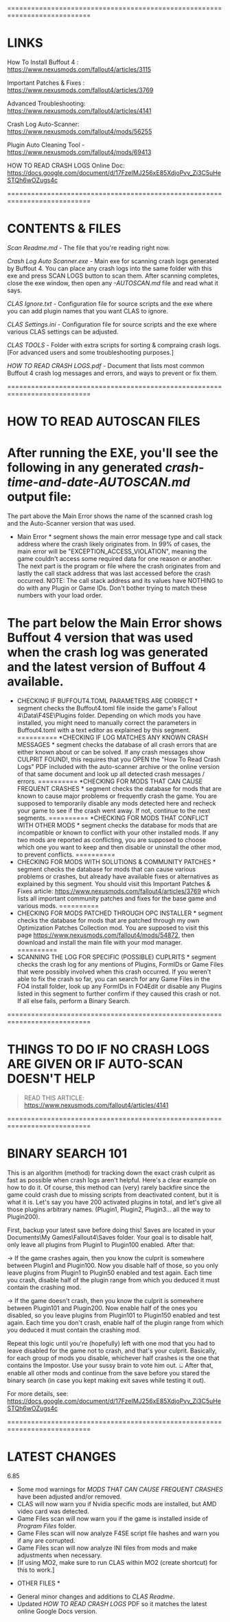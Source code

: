===========================================================================
# LINKS #

How To Install Buffout 4 : https://www.nexusmods.com/fallout4/articles/3115

Important Patches & Fixes : https://www.nexusmods.com/fallout4/articles/3769

Advanced Troubleshooting: https://www.nexusmods.com/fallout4/articles/4141

Crash Log Auto-Scanner: https://www.nexusmods.com/fallout4/mods/56255

Plugin Auto Cleaning Tool - https://www.nexusmods.com/fallout4/mods/69413

HOW TO READ CRASH LOGS Online Doc: https://docs.google.com/document/d/17FzeIMJ256xE85XdjoPvv_Zi3C5uHeSTQh6wOZugs4c

===========================================================================
# CONTENTS & FILES #

*Scan Readme.md* - The file that you're reading right now.

*Crash Log Auto Scanner.exe* - Main exe for scanning crash logs generated by Buffout 4. You can place any crash logs into the same folder with this exe
and press SCAN LOGS button to scan them. After scanning completes, close the exe window, then open any *-AUTOSCAN.md* file and read what it says.

*CLAS Ignore.txt* - Configuration file for source scripts and the exe where you can add plugin names that you want CLAS to ignore.

*CLAS Settings.ini* - Configuration file for source scripts and the exe where various CLAS settings can be adjusted.

*CLAS TOOLS* - Folder with extra scripts for sorting & compraing crash logs. [For advanced users and some troubleshooting purposes.]

*HOW TO READ CRASH LOGS.pdf* - Document that lists most common Buffout 4 crash log messages and errors, and ways to prevent or fix them.

===========================================================================
# HOW TO READ AUTOSCAN FILES #

After running the EXE, you'll see the following in any generated *crash-time-and-date-AUTOSCAN.md* output file:
==========
The part above the Main Error shows the name of the scanned crash log and the Auto-Scanner version that was used.

* Main Error * segment shows the main error message type and call stack address where the crash likely originates from.
In 99% of cases, the main error will be "EXCEPTION_ACCESS_VIOLATION", meaning the game couldn't access some required data for one reason or another.
The next part is the program or file where the crash originates from and lastly the call stack address that was last accessed before the crash occurred.
NOTE: The call stack address and its values have NOTHING to do with any Plugin or Game IDs. Don't bother trying to match these numbers with your load order.

The part below the Main Error shows Buffout 4 version that was used when the crash log was generated and the latest version of Buffout 4 available.
==========
* CHECKING IF BUFFOUT4.TOML PARAMETERS ARE CORRECT * segment checks the Buffout4.toml file inside the game's Fallout 4\Data\F4SE\Plugins folder.
Depending on which mods you have installed, you might need to manually correct the parameters in Buffout4.toml with a text editor as explained by this segment.
==========
*CHECKING IF LOG MATCHES ANY KNOWN CRASH MESSAGES * segment checks the database of all crash errors that are either known about or can be solved.
If any crash messages show CULPRIT FOUND!, this requires that you OPEN the "How To Read Crash Logs" PDF included with the auto-scanner archive
or the online version of that same document and look up all detected crash messages / errors.
==========
*CHECKING FOR MODS THAT CAN CAUSE FREQUENT CRASHES * segment checks the database for mods that are known to cause major problems or frequently crash the game.
You are supposed to temporarily disable any mods detected here and recheck your game to see if the crash went away. If not, continue to the next segments.
==========
*CHECKING FOR MODS THAT CONFLICT WITH OTHER MODS * segment checks the database for mods that are incompatible or known to conflict with your other installed mods.
If any two mods are reported as conflicting, you are supposed to choose which one you want to keep and then disable or uninstall the other mod, to prevent conflicts.
==========
* CHECKING FOR MODS WITH SOLUTIONS & COMMUNITY PATCHES * segment checks the database for mods that can cause various problems or crashes,
but already have available fixes or alternatives as explained by this segment. You should visit this Important Patches & Fixes article:
https://www.nexusmods.com/fallout4/articles/3769 which lists all important community patches and fixes for the base game and various mods.
==========
* CHECKING FOR MODS PATCHED THROUGH OPC INSTALLER * segment checks the database for mods that are patched through my own Optimization Patches Collection mod.
You are supposed to visit this page https://www.nexusmods.com/fallout4/mods/54872, then download and install the main file with your mod manager.
==========
* SCANNING THE LOG FOR SPECIFIC (POSSIBLE) CUPLRITS * segment checks the crash log for any
mentions of Plugins, FormIDs or Game Files that were possibly involved when this crash occurred.
If you weren't able to fix the crash so far, you can search for any Game Files in the FO4 install folder, look up any FormIDs in FO4Edit
or disable any Plugins listed in this segment to further confirm if they caused this crash or not. If all else fails, perform a Binary Search.

===========================================================================
# THINGS TO DO IF NO CRASH LOGS ARE GIVEN OR IF AUTO-SCAN DOESN'T HELP #

> READ THIS ARTICLE: https://www.nexusmods.com/fallout4/articles/4141

===========================================================================
# BINARY SEARCH 101 #

This is an algorithm (method) for tracking down the exact crash culprit as fast as possible when crash logs aren't helpful. Here's a clear example on how to do it.
Of course, this method can (very) rarely backfire since the game could crash due to missing scripts from deactivated content, but it is what it is.
Let's say you have 200 activated plugins in total, and let's give all those plugins arbitrary names. (Plugin1, Plugin2, Plugin3... all the way to Plugin200).

First, backup your latest save before doing this! Saves are located in your Documents\My Games\Fallout4\Saves folder.
Your goal is to disable half, only leave all plugins from Plugin1 to Plugin100 enabled. After that:

-> If the game crashes again, then you know the culprit is somewhere between Plugin1 and Plugin100.  Now you disable half of those, so you only leave plugins from
Plugin1 to Plugin50 enabled and test again. Each time you crash, disable half of the plugin range from which you deduced it must contain the crashing mod.

-> If the game doesn't crash, then you know the culprit is somewhere between Plugin101 and Plugin200. Now enable half of the ones you disabled, so you leave plugins from
Plugin101 to Plugin150 enabled and test again. Each time you don't crash, enable half of the plugin range from which you deduced it must contain the crashing mod.

Repeat this logic until you're (hopefully) left with one mod that you had to leave disabled for the game not to crash, and that's your culprit.
Basically, for each group of mods you disable, whichever half crashes is the one that contains the Impostor. Use your sussy brain to vote him out. ඞ
After that, enable all other mods and continue from the save before you stared the binary search (in case you kept making exit saves while testing it out).

For more details, see: https://docs.google.com/document/d/17FzeIMJ256xE85XdjoPvv_Zi3C5uHeSTQh6wOZugs4c

===========================================================================
# LATEST CHANGES #

6.85
- Some mod warnings for *MODS THAT CAN CAUSE FREQUENT CRASHES* have been adjusted and/or removed.
- CLAS will now warn you if Nvidia specific mods are installed, but AMD video card was detected.
- Game Files scan will now warn you if the game is installed inside of *Program Files* folder.
- Game Files scan will now analyze F4SE script file hashes and warn you if any are corrupted.
- Game Files scan will now analyze INI files from mods and make adjustments when necessary.
- [If using MO2, make sure to run CLAS within MO2 (create shortcut) for this to work.]

* OTHER FILES *
- General minor changes and additions to *CLAS Readme*.
- Updated *HOW TO READ CRASH LOGS* PDF so it matches the latest online Google Docs version.
